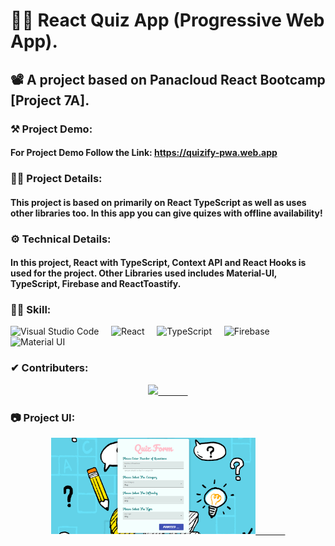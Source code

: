 # 👨‍💻 React Quiz App (Progressive Web App).
## 📽 A project based on Panacloud React Bootcamp [Project 7A].

### ⚒ Project Demo:
####  For Project Demo Follow the Link: https://quizify-pwa.web.app

### 🕵️‍♂️ Project Details:
####  This project is based on primarily on React TypeScript as well as uses other libraries too. In this app you can give quizes with offline availability!

### ⚙ Technical Details:
#### In this project, React with TypeScript, Context API and React Hooks is used for the project. Other Libraries used includes Material-UI, TypeScript, Firebase and ReactToastify.

### 🤹‍♂️ Skill:
![Visual Studio Code](https://img.shields.io/badge/-Visual%20Studio%20Code-333333?style=for-the-badge&logo=visual-studio-code)&nbsp;&nbsp;&nbsp;&nbsp;
![React](https://img.shields.io/badge/-React-333333?style=for-the-badge&logo=react)&nbsp;&nbsp;&nbsp;&nbsp;
![TypeScript](https://img.shields.io/badge/-TypeScript-333333?style=for-the-badge&logo=typeScript)&nbsp;&nbsp;&nbsp;&nbsp;
![Firebase](https://img.shields.io/badge/-Firebase-333333?style=for-the-badge&logo=Firebase)&nbsp;&nbsp;&nbsp;&nbsp;
![Material UI](https://img.shields.io/badge/-Material%20UI-333333?style=for-the-badge&logo=material-ui)&nbsp;&nbsp;&nbsp;&nbsp;

### ✔ Contributers:
<p align="center">
  <a href="https://github.com/faraasat">
    <img height="28em" src="https://img.shields.io/badge/Farasat%20Ali-Farasat%20Ali-181717?style=for-the-badge&logo=github"/>&nbsp&nbsp&nbsp&nbsp&nbsp&nbsp&nbsp&nbsp&nbsp&nbsp&nbsp&nbsp
  </a>
</p>

### 📷 Project UI:

<p align="center">
  <a href="https://quizify-pwa.web.app">
    <img width='65%' src="screen-shot.png"/>&nbsp&nbsp&nbsp&nbsp&nbsp&nbsp&nbsp&nbsp&nbsp&nbsp&nbsp&nbsp
  </a>
</p>
